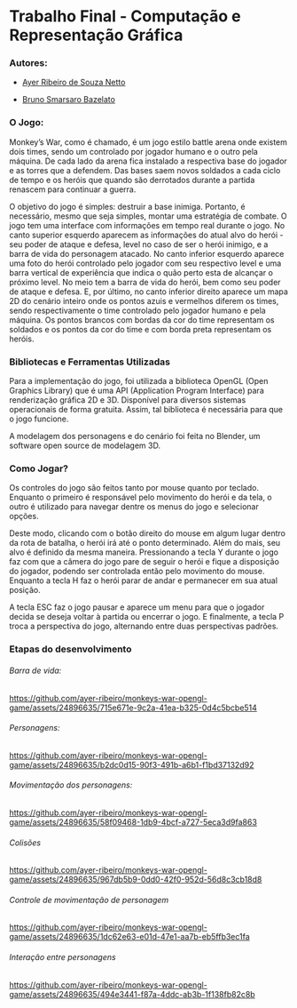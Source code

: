 # Trabalho Final - Computação e Representação Gráfica

### Autores:
- [Ayer Ribeiro de Souza Netto](https://github.com/ayer-ribeiro)

- [Bruno Smarsaro Bazelato](https://github.com/brunosmarsaro)

### O Jogo:
Monkey’s War, como é chamado, é um jogo estilo battle arena onde existem dois times, 
sendo um controlado por jogador humano e o outro pela máquina. 
De cada lado da arena fica instalado a respectiva base do jogador e as torres que a defendem. 
Das bases saem novos soldados a cada ciclo de tempo e os heróis que quando 
são derrotados durante a partida renascem para continuar a guerra.

O objetivo do jogo é simples: destruir a base inimiga. 
Portanto, é necessário, mesmo que seja simples, montar uma estratégia de combate. 
O jogo tem uma interface com informações em tempo real durante o jogo. 
No canto superior esquerdo aparecem as informações do atual alvo do herói - seu poder de ataque e defesa, 
level no caso de ser o herói inimigo, e a barra de vida do personagem atacado. 
No canto inferior esquerdo aparece uma foto do herói controlado pelo jogador com seu respectivo level e 
uma barra vertical de experiência que indica o quão perto esta de alcançar o próximo level. 
No meio tem a barra de vida do herói, bem como seu poder de ataque e defesa. 
E, por último, no canto inferior direito aparece um mapa 2D do cenário inteiro onde os pontos azuis e vermelhos diferem os times, 
sendo respectivamente o time controlado pelo jogador humano e pela máquina. 
Os pontos brancos com bordas da cor do time representam os soldados e os pontos da cor do time e com borda preta representam os heróis. 

### Bibliotecas e Ferramentas Utilizadas

Para a implementação do jogo, foi utilizada a biblioteca OpenGL (Open Graphics Library) que é uma API (Application Program Interface) 
para renderização gráfica 2D e 3D. Disponível para diversos sistemas operacionais de forma gratuita. 
Assim, tal biblioteca é necessária para que o jogo funcione.

A modelagem dos personagens e do cenário foi feita no Blender, um software open source de modelagem 3D.

### Como Jogar?

Os controles do jogo são feitos tanto por mouse quanto por teclado. Enquanto o primeiro é responsável pelo movimento do herói e da tela, o outro é utilizado para navegar dentre os menus do jogo e selecionar opções. 

Deste modo, clicando com o botão direito do mouse em algum lugar dentro da rota de batalha, o herói irá até o ponto determinado. Além do mais, seu alvo é definido da mesma maneira. Pressionando a tecla Y durante o jogo faz com que a câmera do jogo pare de seguir o herói e fique a disposição do jogador, podendo ser controlada então pelo movimento do mouse. Enquanto a tecla H faz o herói parar de andar e permanecer em sua atual posição.

A tecla ESC faz o jogo pausar e aparece um menu para que o jogador decida se deseja voltar à partida ou encerrar o jogo. E finalmente, a tecla P troca a perspectiva do jogo, alternando entre duas perspectivas padrões. 

### Etapas do desenvolvimento

###### Barra de vida:

https://github.com/ayer-ribeiro/monkeys-war-opengl-game/assets/24896635/715e671e-9c2a-41ea-b325-0d4c5bcbe514

###### Personagens:

https://github.com/ayer-ribeiro/monkeys-war-opengl-game/assets/24896635/b2dc0d15-90f3-491b-a6b1-f1bd37132d92

###### Movimentação dos personagens:

https://github.com/ayer-ribeiro/monkeys-war-opengl-game/assets/24896635/58f09468-1db9-4bcf-a727-5eca3d9fa863

###### Colisões

https://github.com/ayer-ribeiro/monkeys-war-opengl-game/assets/24896635/967db5b9-0dd0-42f0-952d-56d8c3cb18d8

###### Controle de movimentação de personagem

https://github.com/ayer-ribeiro/monkeys-war-opengl-game/assets/24896635/1dc62e63-e01d-47e1-aa7b-eb5ffb3ec1fa

###### Interação entre personagens

https://github.com/ayer-ribeiro/monkeys-war-opengl-game/assets/24896635/494e3441-f87a-4ddc-ab3b-1f138fb82c8b
